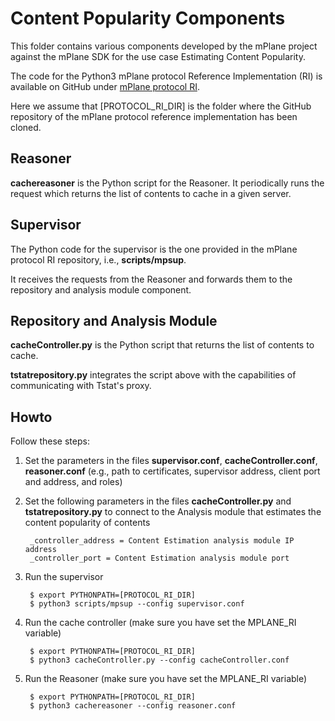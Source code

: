 # Content Popularity Components

This folder contains various components developed by the mPlane 
project against the mPlane SDK for the use case Estimating Content 
Popularity.

The code for the Python3 mPlane protocol Reference Implementation (RI) is 
available on GitHub under [mPlane protocol RI](https://github.com/fp7mplane/protocol-ri). 

Here we assume that [PROTOCOL_RI_DIR] is the folder where the GitHub 
repository of the mPlane protocol reference implementation has been cloned.


## Reasoner

**cachereasoner** is the Python script for the Reasoner.
It periodically runs the request which returns the
list of contents to cache in a given server.

## Supervisor

The Python code for the supervisor is the one provided 
in the mPlane protocol RI repository, i.e., **scripts/mpsup**.

It receives the requests from the Reasoner and forwards them to the 
repository and analysis module component.

## Repository and Analysis Module

**cacheController.py** is the Python script that returns the list of 
contents to cache.

**tstatrepository.py** integrates the script above with the capabilities
of communicating with Tstat's proxy.

## Howto

Follow these steps:

1. Set the parameters in the files **supervisor.conf**, **cacheController.conf**, **reasoner.conf** (e.g., path to certificates, supervisor address, client port and address, and roles)

2. Set the following parameters in the files **cacheController.py** and **tstatrepository.py** to connect to the Analysis module that estimates the content popularity of contents

        _controller_address = Content Estimation analysis module IP address
        _controller_port = Content Estimation analysis module port

3. Run the supervisor

        $ export PYTHONPATH=[PROTOCOL_RI_DIR]
        $ python3 scripts/mpsup --config supervisor.conf

4. Run the cache controller (make sure you have set the MPLANE_RI variable)

        $ export PYTHONPATH=[PROTOCOL_RI_DIR]
        $ python3 cacheController.py --config cacheController.conf 

5. Run the Reasoner (make sure you have set the MPLANE_RI variable)

        $ export PYTHONPATH=[PROTOCOL_RI_DIR]
        $ python3 cachereasoner --config reasoner.conf
